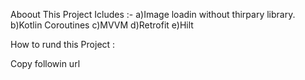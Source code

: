Aboout 
This Project Icludes :-
  a)Image loadin without thirpary library.
  b)Kotlin Coroutines
  c)MVVM
  d)Retrofit
  e)Hilt

How to rund this Project :

Copy followin url



